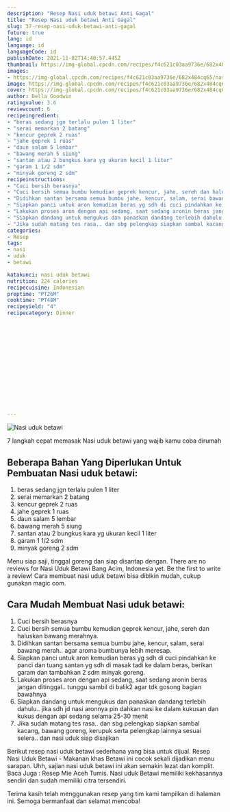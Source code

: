 ```yaml
---
description: "Resep Nasi uduk betawi Anti Gagal"
title: "Resep Nasi uduk betawi Anti Gagal"
slug: 37-resep-nasi-uduk-betawi-anti-gagal
future: true
lang: id
language: id
languageCode: id
publishDate: 2021-11-02T14:40:57.445Z 
thumbnail: https://img-global.cpcdn.com/recipes/f4c621c03aa9736e/682x484cq65/nasi-uduk-betawi-foto-resep-utama.png
images:
- https://img-global.cpcdn.com/recipes/f4c621c03aa9736e/682x484cq65/nasi-uduk-betawi-foto-resep-utama.png
image: https://img-global.cpcdn.com/recipes/f4c621c03aa9736e/682x484cq65/nasi-uduk-betawi-foto-resep-utama.png
cover: https://img-global.cpcdn.com/recipes/f4c621c03aa9736e/682x484cq65/nasi-uduk-betawi-foto-resep-utama.png
author: Della Goodwin
ratingvalue: 3.6
reviewcount: 6
recipeingredient:
- "beras sedang jgn terlalu pulen 1 liter"
- "serai memarkan 2 batang"
- "kencur geprek 2 ruas"
- "jahe geprek 1 ruas"
- "daun salam 5 lembar"
- "bawang merah 5 siung"
- "santan atau 2 bungkus kara yg ukuran kecil 1 liter"
- "garam 1 1/2 sdm"
- "minyak goreng 2 sdm"
recipeinstructions:
- "Cuci bersih berasnya"
- "Cuci bersih semua bumbu kemudian geprek kencur, jahe, sereh dan haluskan bawang merahnya."
- "Didihkan santan bersama semua bumbu jahe, kencur, salam, serai bawang merah.. agar aroma bumbunya lebih meresap."
- "Siapkan panci untuk aron kemudian beras yg sdh di cuci pindahkan ke panci dan tuang santan yg sdh di masak tadi ke dalam beras, berikan garam dan tambahkan 2 sdm minyak goreng."
- "Lakukan proses aron dengan api sedang, saat sedang aronin beras jangan ditinggal.. tunggu sambil di balik2 agar tdk gosong bagian bawahnya"
- "Siapkan dandang untuk mengukus dan panaskan dandang terlebih dahulu.. jika sdh jd nasi aronnya pin dahkan nasi ke dalam kukusan dan kukus dengan api sedang selama 25-30 menit"
- "Jika sudah matang tes rasa.. dan sbg pelengkap siapkan sambal kacang, bawang goreng, kerupuk serta pelengkap lainnya sesuai selera.. dan nasi uduk siap disajikan"
categories:
- Resep
tags:
- nasi
- uduk
- betawi

katakunci: nasi uduk betawi 
nutrition: 224 calories
recipecuisine: Indonesian
preptime: "PT26M"
cooktime: "PT48M"
recipeyield: "4"
recipecategory: Dinner


     
    
    
    
    
    
    
    
    
    
    
      
    
---
```



![Nasi uduk betawi](https://img-global.cpcdn.com/recipes/f4c621c03aa9736e/682x484cq65/nasi-uduk-betawi-foto-resep-utama.png)

7 langkah cepat memasak  Nasi uduk betawi yang wajib kamu coba dirumah

<!--inarticleads1-->

## Beberapa Bahan Yang Diperlukan Untuk Pembuatan Nasi uduk betawi:

1. beras sedang jgn terlalu pulen 1 liter
1. serai memarkan 2 batang
1. kencur geprek 2 ruas
1. jahe geprek 1 ruas
1. daun salam 5 lembar
1. bawang merah 5 siung
1. santan atau 2 bungkus kara yg ukuran kecil 1 liter
1. garam 1 1/2 sdm
1. minyak goreng 2 sdm

Menu siap saji, tinggal goreng dan siap disantap dengan. There are no reviews for Nasi Uduk Betawi Bang Acim, Indonesia yet. Be the first to write a review! Cara membuat nasi uduk betawi bisa dibikin mudah, cukup gunakan magic com. 

<!--inarticleads2-->

## Cara Mudah Membuat Nasi uduk betawi:

1. Cuci bersih berasnya
1. Cuci bersih semua bumbu kemudian geprek kencur, jahe, sereh dan haluskan bawang merahnya.
1. Didihkan santan bersama semua bumbu jahe, kencur, salam, serai bawang merah.. agar aroma bumbunya lebih meresap.
1. Siapkan panci untuk aron kemudian beras yg sdh di cuci pindahkan ke panci dan tuang santan yg sdh di masak tadi ke dalam beras, berikan garam dan tambahkan 2 sdm minyak goreng.
1. Lakukan proses aron dengan api sedang, saat sedang aronin beras jangan ditinggal.. tunggu sambil di balik2 agar tdk gosong bagian bawahnya
1. Siapkan dandang untuk mengukus dan panaskan dandang terlebih dahulu.. jika sdh jd nasi aronnya pin dahkan nasi ke dalam kukusan dan kukus dengan api sedang selama 25-30 menit
1. Jika sudah matang tes rasa.. dan sbg pelengkap siapkan sambal kacang, bawang goreng, kerupuk serta pelengkap lainnya sesuai selera.. dan nasi uduk siap disajikan


Berikut resep nasi uduk betawi sederhana yang bisa untuk dijual. Resep Nasi Uduk Betawi - Makanan khas Betawi ini cocok sekali dijadikan menu sarapan. Uhh, sajian nasi uduk betawi ini akan semakin lezat dan komplit. Baca Juga : Resep Mie Aceh Tumis. Nasi uduk Betawi memiliki kekhasannya sendiri dan sudah memiliki citra tersendiri. 

Terima kasih telah menggunakan resep yang tim kami tampilkan di halaman ini. Semoga bermanfaat dan selamat mencoba!
